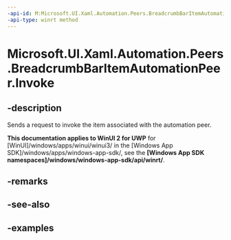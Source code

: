 ```yaml
---
-api-id: M:Microsoft.UI.Xaml.Automation.Peers.BreadcrumbBarItemAutomationPeer.Invoke
-api-type: winrt method
---
```


# Microsoft.UI.Xaml.Automation.Peers.BreadcrumbBarItemAutomationPeer.Invoke

<!--
public void Invoke ();
-->


## -description

Sends a request to invoke the item associated with the automation peer.

**This documentation applies to WinUI 2 for UWP** for [WinUI]/windows/apps/winui/winui3/ in the [Windows App SDK]/windows/apps/windows-app-sdk/, see the **[Windows App SDK namespaces]/windows/windows-app-sdk/api/winrt/**.

## -remarks

## -see-also

## -examples


